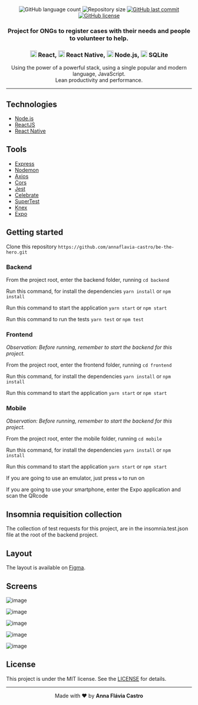 <h1 align="center">
    <img alt="" title="" src="images/logo.png">
</h1>

<p align="center">
  <img alt="GitHub language count" src="https://img.shields.io/github/languages/count/annaflavia-castro/be-the-hero.svg">

  <img alt="Repository size" src="https://img.shields.io/github/repo-size/annaflavia-castro/be-the-hero.svg">
  
  <a href="https://github.com/annaflavia-castro/be-the-hero/commits/master">
    <img alt="GitHub last commit" src="https://img.shields.io/github/last-commit/annaflavia-castro/be-the-hero.svg"></a>
  
  <a href="https://github.com/annaflavia-castro/be-the-hero/blob/master/LICENSE">
    <img alt="GitHub license" src="https://img.shields.io/badge/license-MIT-success?style=flat"></a>
</p>

<h3 align="center"> Project for ONGs to register cases with their needs and people to volunteer to help. </h3>

<h3 align="center"><img src="images/react.png" alt="react" height="18"> React, <img src="images/react-native.png" alt="react-native" height="18"> React Native, <img src="images/node.png" alt="node" height="18"> Node.js, <img src="images/sqlite.png" alt="sqlite" height="18"> SQLite </h3>

<p align="center"> Using the power of a powerful stack, using a single popular and modern language, JavaScript. <br> Lean productivity and performance. </p>

---

## Technologies

<ul>
    <li><a href="https://nodejs.org/en/">Node.js</a></li>
    <li><a href="https://reactjs.org/">ReactJS</a></li>
    <li><a href="https://reactnative.dev/">React Native</a></li>
</ul>

## Tools

<ul>
    <li><a href="https://expressjs.com/pt-br/">Express</a></li>
    <li><a href="https://www.npmjs.com/package/nodemon">Nodemon</a></li>
    <li><a href="https://www.npmjs.com/package/axios">Axios</a></li>
    <li><a href="https://www.npmjs.com/package/cors">Cors</a></li>
    <li><a href="https://www.npmjs.com/package/jest">Jest</a></li>
    <li><a href="https://github.com/arb/celebrate">Celebrate</a></li>
    <li><a href="https://github.com/visionmedia/supertest">SuperTest</a></li>
    <li><a href="http://knexjs.org/">Knex</a></li>
    <li><a href="https://expo.io/">Expo</a></li>
</ul>

## Getting started

Clone this repository `https://github.com/annaflavia-castro/be-the-hero.git`

<h3> Backend </h3>

From the project root, enter the backend folder, running `cd backend`

Run this command, for install the dependencies `yarn install` or `npm install`

Run this command to start the application `yarn start` or `npm start`

Run this command to run the tests `yarn test` or `npm test`

<h3> Frontend </h3>

_Observation: Before running, remember to start the backend for this project._

From the project root, enter the frontend folder, running `cd frontend`

Run this command, for install the dependencies `yarn install` or `npm install`

Run this command to start the application `yarn start` or `npm start`

<h3> Mobile </h3>

_Observation: Before running, remember to start the backend for this project._

From the project root, enter the mobile folder, running `cd mobile`

Run this command, for install the dependencies `yarn install` or `npm install`

Run this command to start the application `yarn start` or `npm start`

If you are going to use an emulator, just press `w` to run on

If you are going to use your smartphone, enter the Expo application and scan the QRcode

## Insomnia requisition collection

The collection of test requests for this project, are in the insomnia.test.json file at the root of the backend project.

## Layout

The layout is available on [Figma](https://www.figma.com/file/iqE3vgR6PDxhD3ejBwJ90o/Be-The-Hero---OmniStack-11).

## Screens
![image](https://github.com/annaflavia-castro/be-the-hero/blob/master/images/new_ong.png)

![image](https://github.com/annaflavia-castro/be-the-hero/blob/master/images/login.png)

![image](https://github.com/annaflavia-castro/be-the-hero/blob/master/images/new_incident.png)

![image](https://github.com/annaflavia-castro/be-the-hero/blob/master/images/incidents.png)

![image](https://github.com/annaflavia-castro/be-the-hero/blob/master/images/smartphone.png)

## License
This project is under the MIT license. See the [LICENSE](LICENSE.md) for details.

---

<p align="center">Made with ❤️ by <strong>Anna Flávia Castro</p>